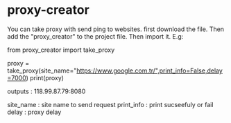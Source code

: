# proxy-creator
You can take proxy with send ping to websites.
first download the file. Then add the "proxy_creator" to the project file. Then import it. E.g:

from proxy_creator import take_proxy

proxy = take_proxy(site_name="https://www.google.com.tr/",print_info=False,delay=7000)
print(proxy)

outputs : 
  118.99.87.79:8080


site_name : site name to send request
print_info : print sucseefuly or fail
delay : proxy delay
